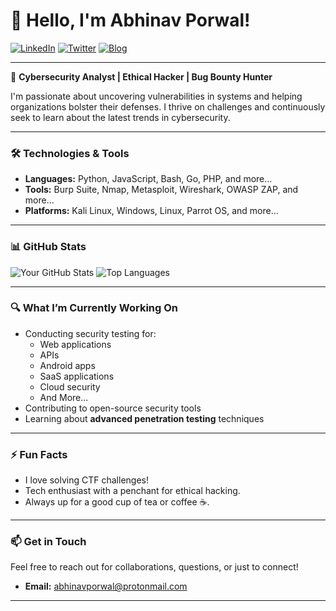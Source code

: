 # 👋 Hello, I'm **Abhinav Porwal**!

[![LinkedIn](https://img.shields.io/badge/LinkedIn-Connect-blue?style=flat-square&logo=linkedin)](https://www.linkedin.com/in/abhinavporwal6) 
[![Twitter](https://img.shields.io/badge/Twitter-Follow-blue?style=flat-square&logo=twitter)](https://twitter.com/abhinavporwal4)
[![Blog](https://img.shields.io/badge/Blog-Read-green?style=flat-square)](https://abhinav-porwal.blogspot.com/)

---

🔐 **Cybersecurity Analyst | Ethical Hacker | Bug Bounty Hunter**

I'm passionate about uncovering vulnerabilities in systems and helping organizations bolster their defenses. I thrive on challenges and continuously seek to learn about the latest trends in cybersecurity.

---

### 🛠️ Technologies & Tools

- **Languages:** Python, JavaScript, Bash, Go, PHP, and more...
- **Tools:** Burp Suite, Nmap, Metasploit, Wireshark, OWASP ZAP, and more...
- **Platforms:** Kali Linux, Windows, Linux, Parrot OS, and more...

---

### 📊 GitHub Stats

![Your GitHub Stats](https://github-readme-stats.vercel.app/api?username=abhinavporwal&show_icons=true&theme=radical&hide_title=true&count_private=true)
![Top Languages](https://github-readme-stats.vercel.app/api/top-langs/?username=abhinavporwal&layout=compact&theme=radical)

---

### 🔍 What I’m Currently Working On

- Conducting security testing for:
  - Web applications
  - APIs
  - Android apps
  - SaaS applications
  - Cloud security
  - And More...
- Contributing to open-source security tools
- Learning about **advanced penetration testing** techniques

---

### ⚡ Fun Facts

- I love solving CTF challenges!
- Tech enthusiast with a penchant for ethical hacking.
- Always up for a good cup of tea or coffee ☕.

---

### 📫 Get in Touch

Feel free to reach out for collaborations, questions, or just to connect! 

- **Email:** [abhinavporwal@protonmail.com](mailto:abhinavporwal@protonmail.com)

---
